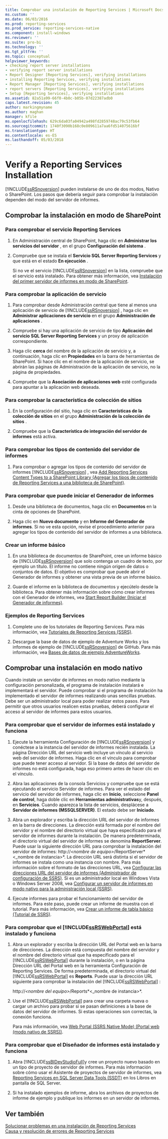 ```yaml
---
title: Comprobar una instalación de Reporting Services | Microsoft Docs
ms.custom: ''
ms.date: 06/03/2016
ms.prod: reporting-services
ms.prod_service: reporting-services-native
ms.component: install-windows
ms.reviewer: ''
ms.suite: pro-bi
ms.technology: ''
ms.tgt_pltfrm: ''
ms.topic: conceptual
helpviewer_keywords:
- checking report server installations
- verifying report server installations
- Report Designer [Reporting Services], verifying installations
- installing Reporting Services, verifying installations
- Report Manager [Reporting Services], verifying installations
- report servers [Reporting Services], verifying installations
- Setup [Reporting Services], verifying installations
ms.assetid: 82a51a99-66f0-4b0c-b05b-07d22387adb0
caps.latest.revision: 45
author: markingmyname
ms.author: maghan
manager: kfile
ms.openlocfilehash: 629c6da03fa04942a498fd2859748ac79c53fb64
ms.sourcegitcommit: 1740f3090b168c0e809611a7aa6fd514075616bf
ms.translationtype: HT
ms.contentlocale: es-ES
ms.lasthandoff: 05/03/2018
---
```

# <a name="verify-a-reporting-services-installation"></a>Verify a Reporting Services Installation
  [!INCLUDE[ssRSnoversion](../../includes/ssrsnoversion-md.md)] pueden instalarse de uno de dos modos, Nativo o SharePoint. Los pasos que debería seguir para comprobar la instalación dependen del modo del servidor de informes.  
  
##  <a name="bkmk_sharepointmode"></a> Comprobar la instalación en modo de SharePoint  
  
### <a name="to-verify-the-reporting-services-service"></a>Para comprobar el servicio Reporting Services  
  
1.  En Administración central de SharePoint, haga clic en **Administrar los servicios del servidor** , en el grupo **Configuración del sistema** .  
  
2.  Compruebe que se instala el **Servicio SQL Server Reporting Services** y que está en el estado **En ejecución** .  
  
     Si no ve el servicio [!INCLUDE[ssRSnoversion](../../includes/ssrsnoversion-md.md)] en la lista, compruebe que el servicio está instalado. Para obtener más información, vea [Instalación del primer servidor de informes en modo de SharePoint](http://msdn.microsoft.com/en-us/b29d0f45-0068-4c84-bd7e-5b8a9cd1b538).  
  
### <a name="to-verify-the-service-application"></a>Para comprobar la aplicación de servicio  
  
1.  Para comprobar desde Administración central que tiene al menos una aplicación de servicio de [!INCLUDE[ssRSnoversion](../../includes/ssrsnoversion-md.md)] , haga clic en **Administrar aplicaciones de servicio** en el grupo **Administración de aplicaciones** .  
  
2.  Compruebe si hay una aplicación de servicio de tipo **Aplicación del servicio SQL Server Reporting Services** y un proxy de aplicación correspondiente.  
  
3.  Haga clic **cerca** del nombre de la aplicación de servicio y, a continuación, haga clic en **Propiedades** en la barra de herramientas de SharePoint.  Si hace clic en el nombre de la aplicación de servicio, se abrirán las páginas de Administración de la aplicación de servicio, no la página de propiedades.  
  
4.  Compruebe que la **Asociación de aplicaciones web** esté configurada para apuntar a la aplicación web deseada.  
  
### <a name="to-verify-the-site-collection-feature"></a>Para comprobar la característica de colección de sitios  
  
1.  En la configuración del sitio, haga clic en **Características de la colección de sitios** en el grupo **Administración de la colección de sitios** .  
  
2.  Compruebe que la **Característica de integración del servidor de informes** está activa.  
  
### <a name="to-verify-reporting-server-content-types"></a>Para comprobar los tipos de contenido del servidor de informes  
  
1.  Para comprobar o agregar los tipos de contenido del servidor de informes [!INCLUDE[ssRSnoversion](../../includes/ssrsnoversion-md.md)] , vea [Add Reporting Services Content Types to a SharePoint Library (Agregar los tipos de contenido de Reporting Services a una biblioteca de SharePoint)](../../reporting-services/report-server-sharepoint/add-reporting-services-content-types-to-a-sharepoint-library.md).  
  
### <a name="to-verify-you-can-launch-report-builder"></a>Para comprobar que puede iniciar el Generador de informes  
  
1.  Desde una biblioteca de documentos, haga clic en **Documentos** en la cinta de opciones de SharePoint.  
  
2.  Haga clic en **Nuevo documento** y en **Informe del Generador de informes**. Si no ve esta opción, revise el procedimiento anterior para agregar los tipos de contenido del servidor de informes a una biblioteca.  
  
### <a name="create-a-basic-report"></a>Crear un informe básico  
  
1.  En una biblioteca de documentos de SharePoint, cree un informe básico de [!INCLUDE[ssRSnoversion](../../includes/ssrsnoversion-md.md)] que solo contenga un cuadro de texto, por ejemplo un título. El informe no contiene ningún origen de datos o conjuntos de datos. El objetivo es comprobar que puede abrir el Generador de informes y obtener una vista previa de un informe básico.  
  
2.  Guarde el informe en la biblioteca de documentos y ejecútelo desde la biblioteca. Para obtener más información sobre cómo crear informes con el Generador de informes, vea [Start Report Builder (Iniciar el Generador de informes)](http://msdn.microsoft.com/en-us/8c8c7d2e-b315-418d-bf65-90e7685e4259).  
  
### <a name="reporting-services-samples"></a>Ejemplos de Reporting Services  
  
1.  Complete uno de los tutoriales de Reporting Services. Para más información, vea [Tutoriales de Reporting Services &#40;SSRS&#41;](../../reporting-services/reporting-services-tutorials-ssrs.md).  
  
2.  Descargue la base de datos de ejemplo de Adventure Works y los informes de ejemplo de [!INCLUDE[ssRSnoversion](../../includes/ssrsnoversion-md.md)] de GitHub. Para más información, vea [Bases de datos de ejemplo AdventureWorks](https://github.com/Microsoft/sql-server-samples/releases).  
  
##  <a name="bkmk_nativemode"></a> Comprobar una instalación en modo nativo  
 Cuando instale un servidor de informes en modo nativo mediante la configuración personalizada, el programa de instalación instalará e implementará el servidor. Puede comprobar si el programa de instalación ha implementado el servidor de informes realizando unas sencillas pruebas. Debe ser un administrador local para poder realizar estos pasos. Para permitir que otros usuarios realicen estas pruebas, deberá configurar el acceso al servidor de informes para estos usuarios.  
  
### <a name="to-verify-that-the-report-server-is-installed-and-running"></a>Para comprobar que el servidor de informes está instalado y funciona  
  
1.  Ejecute la herramienta Configuración de [!INCLUDE[ssRSnoversion](../../includes/ssrsnoversion-md.md)] y conéctese a la instancia del servidor de informes recién instalada. La página Dirección URL del servicio web incluye un vínculo al servicio web del servidor de informes. Haga clic en el vínculo para comprobar que puede tener acceso al servidor. Si la base de datos del servidor de informes no está configurada, haga eso primero antes de hacer clic en el vínculo.  
  
2.  Abra las aplicaciones de la consola Servicios y compruebe que se está ejecutando el servicio Servidor de informes. Para ver el estado del servicio del servidor de informes, haga clic en **Inicio**, seleccione **Panel de control**, haga doble clic en **Herramientas administrativas**y, después, en **Servicios**. Cuando aparezca la lista de servicios, desplácese a **Servidor de informes (MSSQLSERVER)**. El estado debe ser **Iniciado**.  
  
3.  Abra un explorador y escriba la dirección URL del servidor de informes en la barra de direcciones. La dirección está formada por el nombre del servidor y el nombre del directorio virtual que haya especificado para el servidor de informes durante la instalación. De manera predeterminada, el directorio virtual del servidor de informes se denomina **ReportServer**. Puede usar la siguiente dirección URL para comprobar la instalación del servidor de informes: http://*\<nombre de equipo>*/ReportServer*\<_nombre de instancia>*. La dirección URL será distinta si el servidor de informes se instala como una instancia con nombre. Para más información sobre el formato de las direcciones URL, vea [Configurar las direcciones URL del servidor de informes &#40;Administrador de configuración de SSRS&#41;](../../reporting-services/install-windows/configure-report-server-urls-ssrs-configuration-manager.md). Si es un administrador local en Windows Vista o Windows Server 2008, vea [Configurar un servidor de informes en modo nativo para la administración local &#40;SSRS&#41;](../../reporting-services/report-server/configure-a-native-mode-report-server-for-local-administration-ssrs.md).  
  
4.  Ejecute informes para probar el funcionamiento del servidor de informes. Para este paso, puede crear un informe de muestra con el tutorial. Para más información, vea [Crear un informe de tabla básico &#40;Tutorial de SSRS&#41;](../../reporting-services/create-a-basic-table-report-ssrs-tutorial.md).  
  
### <a name="to-verify-that-the-includessrswebportalincludesssrswebportalmd-is-installed-and-running"></a>Para comprobar que el [!INCLUDE[ssRSWebPortal](../../includes/ssrswebportal.md)] está instalado y funciona  
  
1.  Abra un explorador y escriba la dirección URL del Portal web en la barra de direcciones. La dirección está compuesta del nombre del servidor y el nombre del directorio virtual que ha especificado para el [!INCLUDE[ssRSWebPortal](../../includes/ssrswebportal.md)] durante la instalación, o en la página Dirección URL del Portal web en la herramienta Configuración de Reporting Services. De forma predeterminada, el directorio virtual del [!INCLUDE[ssRSWebPortal](../../includes/ssrswebportal.md)] es **Reports**. Puede usar la dirección URL siguiente para comprobar la instalación del [!INCLUDE[ssRSWebPortal](../../includes/ssrswebportal.md)] :  
  
     http://*\<nombre del equipo>*/Reports*\<_nombre de instancia>*.  
  
2.  Use el [!INCLUDE[ssRSWebPortal](../../includes/ssrswebportal.md)] para crear una carpeta nueva o cargar un archivo para probar si se pasan definiciones a la base de datos del servidor de informes. Si estas operaciones son correctas, la conexión funciona.  
  
     Para más información, vea [Web Portal &#40;SSRS Native Mode&#41; (Portal web &#40;modo nativo de SSRS&#41;)](http://msdn.microsoft.com/en-us/7349e626-6ed5-4d21-b05f-cf042ad9ad70).  
  
### <a name="to-verify-that-report-designer-is-installed-and-running"></a>Para comprobar que el Diseñador de informes está instalado y funciona  
  
1.  Abra [!INCLUDE[ssBIDevStudioFull](../../includes/ssbidevstudiofull-md.md)]y cree un proyecto nuevo basado en un tipo de proyecto de servidor de informes. Para más información sobre cómo usar el Asistente de proyectos de servidor de informes, vea [Reporting Services en SQL Server Data Tools &#40;SSDT&#41;](../../reporting-services/tools/reporting-services-in-sql-server-data-tools-ssdt.md) en los Libros en pantalla de SQL Server.  
  
2.  Si ha instalado ejemplos de informe, abra los archivos de proyectos de informe de ejemplo y publique los informes en un servidor de informes.  
  
## <a name="see-also"></a>Ver también  
 [Solucionar problemas en una instalación de Reporting Services](../../reporting-services/install-windows/troubleshoot-a-reporting-services-installation.md)   
 [Causa y resolución de errores de Reporting Services](../../reporting-services/troubleshooting/cause-and-resolution-of-reporting-services-errors.md)  
  
  
